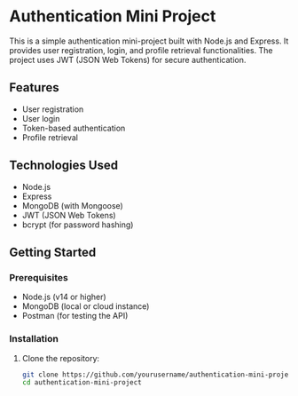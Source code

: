 # Authentication Mini Project

This is a simple authentication mini-project built with Node.js and Express. It provides user registration, login, and profile retrieval functionalities. The project uses JWT (JSON Web Tokens) for secure authentication.

## Features

- User registration
- User login
- Token-based authentication
- Profile retrieval

## Technologies Used

- Node.js
- Express
- MongoDB (with Mongoose)
- JWT (JSON Web Tokens)
- bcrypt (for password hashing)

## Getting Started

### Prerequisites

- Node.js (v14 or higher)
- MongoDB (local or cloud instance)
- Postman (for testing the API)

### Installation

1. Clone the repository:

   ```bash
   git clone https://github.com/yourusername/authentication-mini-project.git
   cd authentication-mini-project
